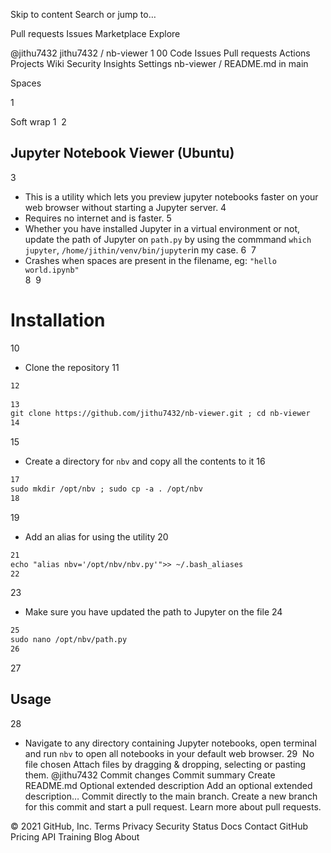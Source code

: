 Skip to content
Search or jump to…

Pull requests
Issues
Marketplace
Explore
 
@jithu7432 
jithu7432
/
nb-viewer
1
00
Code
Issues
Pull requests
Actions
Projects
Wiki
Security
Insights
Settings
nb-viewer
/
README.md
in
main
 

Spaces

1

Soft wrap
1
​
2
## Jupyter Notebook Viewer (Ubuntu)
3
* This is a utility which lets you preview jupyter notebooks faster on your web browser without starting a Jupyter server.
4
* Requires no internet and is faster.
5
* Whether you have installed Jupyter in a virtual environment or not, update the path of Jupyter on `path.py` by using the commmand `which jupyter`,     `/home/jithin/venv/bin/jupyter`in my case.
6
​
7
* Crashes when spaces are present in the filename, eg: `"hello world.ipynb"`  
8
​
9
# Installation
10
* Clone the repository
11
```markdown
12
​
13
git clone https://github.com/jithu7432/nb-viewer.git ; cd nb-viewer 
14
```
15
* Create a directory for `nbv`  and copy all the contents to it
16
```markdown
17
sudo mkdir /opt/nbv ; sudo cp -a . /opt/nbv
18
```
19
* Add an alias for using the utility
20
```markdown
21
echo "alias nbv='/opt/nbv/nbv.py'">> ~/.bash_aliases
22
```
23
* Make sure you have updated the path to Jupyter on the file 
24
 ```markdown
25
sudo nano /opt/nbv/path.py
26
```
27
## Usage
28
* Navigate to any directory containing Jupyter notebooks, open terminal and run `nbv` to open all notebooks in your default web browser.
29
​
No file chosen
Attach files by dragging & dropping, selecting or pasting them.
@jithu7432
Commit changes
Commit summary
Create README.md
Optional extended description
Add an optional extended description…
 Commit directly to the main branch.
 Create a new branch for this commit and start a pull request. Learn more about pull requests.
 
© 2021 GitHub, Inc.
Terms
Privacy
Security
Status
Docs
Contact GitHub
Pricing
API
Training
Blog
About
